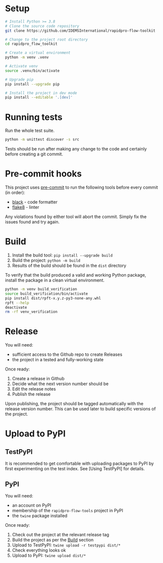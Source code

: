 # Setup

```sh
# Install Python >= 3.8
# Clone the source code repository
git clone https://github.com/IDEMSInternational/rapidpro-flow-toolkit

# Change to the project root directory
cd rapidpro_flow_toolkit

# Create a virtual environment
python -m venv .venv

# Activate venv
source .venv/bin/activate

# Upgrade pip
pip install --upgrade pip

# Install the project in dev mode
pip install --editable '.[dev]'
```

# Running tests

Run the whole test suite.
```sh
python -m unittest discover -s src
```

Tests should be run after making any change to the code and certainly before creating a git commit.

# Pre-commit hooks

This project uses [pre-commit] to run the following tools before every commit (in order):

- [black] - code formatter
- [flake8] - linter

Any violations found by either tool will abort the commit. Simply fix the issues found and try again.

# Build

1. Install the build tool: `pip install --upgrade build`
1. Build the project: `python -m build`
1. Results of the build should be found in the `dist` directory

To verify that the build produced a valid and working Python package, install the package in a clean virtual environment.

```sh
python -m venv build_verification
source build_verification/bin/activate
pip install dist/rpft-x.y.z-py3-none-any.whl
rpft --help
deactivate
rm -rf venv_verification
```

# Release

You will need:

- sufficient access to the Github repo to create Releases
- the project in a tested and fully-working state

Once ready:

1. Create a release in Github
1. Decide what the next version number should be
1. Edit the release notes
1. Publish the release

Upon publishing, the project should be tagged automatically with the release version number. This can be used later to build specific versions of the project.

# Upload to PyPI

## TestPyPI

It is recommended to get comfortable with uploading packages to PyPI by first experimenting on the test index. See [Using TestPyPI] for details.

## PyPI

You will need:

- an account on PyPI
- membership of the `rapidpro-flow-tools` project in PyPI
- the `twine` package installed

Once ready:

1. Check out the project at the relevant release tag
1. Build the project as per the [Build](#build) section
1. Upload to TestPyPI: `twine upload -r testpypi dist/*`
1. Check everything looks ok
1. Upload to PyPI: `twine upload dist/*`


[1]: https://packaging.python.org/en/latest/guides/using-testpypi/
[pre-commit]: https://pre-commit.com/
[black]: https://black.readthedocs.io/en/stable/index.html
[flake8]: https://flake8.pycqa.org/en/latest/
